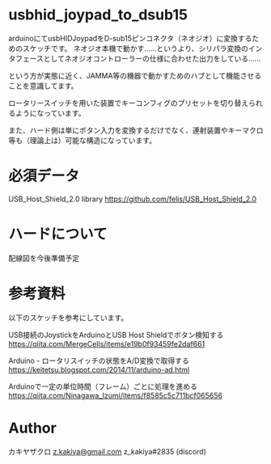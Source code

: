 # usbhid_joypad_to_dsub15
arduinoにてusbHIDJoypadをD-sub15ピンコネクタ（ネオジオ）に変換するためのスケッチです。
ネオジオ本機で動かす……というより、シリパラ変換のインタフェースとしてネオジオコントローラーの仕様に合わせた出力をしている……

という方が実態に近く、JAMMA等の機器で動かすためのハブとして機能させることを意識してます。

ロータリースイッチを用いた装置でキーコンフィグのプリセットを切り替えられるようになっています。

また、ハード側は単にボタン入力を変換するだけでなく、連射装置やキーマクロ等も（理論上は）可能な構造になっています。

# 必須データ
USB_Host_Shield_2.0 library
https://github.com/felis/USB_Host_Shield_2.0

# ハードについて
配線図を今後準備予定

# 参考資料
以下のスケッチを参考にしています。

USB接続のJoystickをArduinoとUSB Host Shieldでボタン検知する
https://qiita.com/MergeCells/items/e19b0f93459fe2daf661

Arduino - ロータリスイッチの状態をA/D変換で取得する
https://keitetsu.blogspot.com/2014/11/arduino-ad.html

Arduinoで一定の単位時間（フレーム）ごとに処理を進める
https://qiita.com/Ninagawa_Izumi/items/f8585c5c711bcf065656


# Author
カキヤザクロ
z.kakiya@gmail.com
z_kakiya#2835
(discord)
